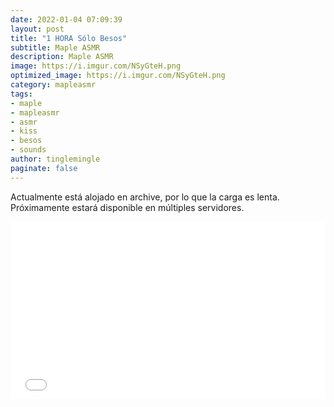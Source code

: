 ```yaml
---
date: 2022-01-04 07:09:39
layout: post
title: "1 HORA Sólo Besos"
subtitle: Maple ASMR
description: Maple ASMR
image: https://i.imgur.com/NSyGteH.png
optimized_image: https://i.imgur.com/NSyGteH.png
category: mapleasmr
tags:
- maple
- mapleasmr
- asmr
- kiss
- besos
- sounds
author: tinglemingle
paginate: false
---
```

Actualmente está alojado en archive, por lo que la carga es lenta. Próximamente estará disponible en múltiples servidores.
<div><div style="left: 0; width: 100%; height: 0; position: relative; padding-bottom: 56.25%;"><iframe src="//cdn.iframe.ly/60RkS8c" style="top: 0; left: 0; width: 100%; height: 100%; position: absolute; border: 0;" allowfullscreen allow="encrypted-media *;"></iframe></div></div><script async src="//cdn.iframe.ly/embed.js" charset="utf-8"></script>
